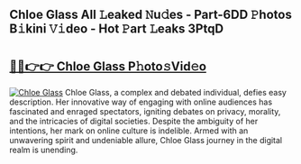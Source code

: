 ## Chloe Glass All 𝙻eaked 𝙽u𝚍es - Part-6DD 𝙿hotos B𝚒kini 𝚅𝚒deo - Hot 𝙿art 𝙻eaks 3PtqD

# <h2><a href="http://ld271v.urlbe.top/?page=Chloe+Glass">🔗🔗👉👉 Chloe Glass P𝚑oto𝚜Vid𝚎o</a></h2>

[![Chloe Glass](https://i.imgur.com/eBuTRDB.gif)](http://ld271v.urlbe.top/?page=Chloe+Glass)
Chloe Glass, a complex and debated individual, defies easy description. Her innovative way of engaging with online audiences has fascinated and enraged spectators, igniting debates on privacy, morality, and the intricacies of digital societies. Despite the ambiguity of her intentions, her mark on online culture is indelible. Armed with an unwavering spirit and undeniable allure, Chloe Glass journey in the digital realm is unending.

